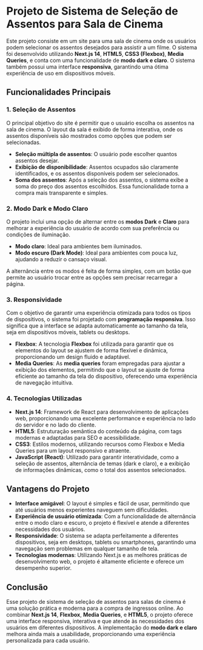 # Projeto de Sistema de Seleção de Assentos para Sala de Cinema

Este projeto consiste em um site para uma sala de cinema onde os usuários podem selecionar os assentos desejados para assistir a um filme. O sistema foi desenvolvido utilizando **Next.js 14**, **HTML5**, **CSS3 (Flexbox)**, **Media Queries**, e conta com uma funcionalidade de **modo dark e claro**. O sistema também possui uma interface **responsiva**, garantindo uma ótima experiência de uso em dispositivos móveis.

## Funcionalidades Principais

### 1. **Seleção de Assentos**

O principal objetivo do site é permitir que o usuário escolha os assentos na sala de cinema. O layout da sala é exibido de forma interativa, onde os assentos disponíveis são mostrados como opções que podem ser selecionadas.

- **Seleção múltipla de assentos**: O usuário pode escolher quantos assentos desejar.
- **Exibição de disponibilidade**: Assentos ocupados são claramente identificados, e os assentos disponíveis podem ser selecionados.
- **Soma dos assentos**: Após a seleção dos assentos, o sistema exibe a soma do preço dos assentos escolhidos. Essa funcionalidade torna a compra mais transparente e simples.

### 2. **Modo Dark e Modo Claro**

O projeto inclui uma opção de alternar entre os **modos Dark** e **Claro** para melhorar a experiência do usuário de acordo com sua preferência ou condições de iluminação.

- **Modo claro**: Ideal para ambientes bem iluminados.
- **Modo escuro (Dark Mode)**: Ideal para ambientes com pouca luz, ajudando a reduzir o cansaço visual.

A alternância entre os modos é feita de forma simples, com um botão que permite ao usuário trocar entre as opções sem precisar recarregar a página.

### 3. **Responsividade**

Com o objetivo de garantir uma experiência otimizada para todos os tipos de dispositivos, o sistema foi projetado com **programação responsiva**. Isso significa que a interface se adapta automaticamente ao tamanho da tela, seja em dispositivos móveis, tablets ou desktops.

- **Flexbox**: A tecnologia **Flexbox** foi utilizada para garantir que os elementos do layout se ajustem de forma flexível e dinâmica, proporcionando um design fluido e adaptável.
- **Media Queries**: As **media queries** foram empregadas para ajustar a exibição dos elementos, permitindo que o layout se ajuste de forma eficiente ao tamanho da tela do dispositivo, oferecendo uma experiência de navegação intuitiva.

### 4. **Tecnologias Utilizadas**

- **Next.js 14**: Framework de React para desenvolvimento de aplicações web, proporcionando uma excelente performance e experiência no lado do servidor e no lado do cliente.
- **HTML5**: Estruturação semântica do conteúdo da página, com tags modernas e adaptadas para SEO e acessibilidade.
- **CSS3**: Estilos modernos, utilizando recursos como Flexbox e Media Queries para um layout responsivo e atraente.
- **JavaScript (React)**: Utilizado para garantir interatividade, como a seleção de assentos, alternância de temas (dark e claro), e a exibição de informações dinâmicas, como o total dos assentos selecionados.

## Vantagens do Projeto

- **Interface amigável**: O layout é simples e fácil de usar, permitindo que até usuários menos experientes naveguem sem dificuldades.
- **Experiência de usuário otimizada**: Com a funcionalidade de alternância entre o modo claro e escuro, o projeto é flexível e atende a diferentes necessidades dos usuários.
- **Responsividade**: O sistema se adapta perfeitamente a diferentes dispositivos, seja em desktops, tablets ou smartphones, garantindo uma navegação sem problemas em qualquer tamanho de tela.
- **Tecnologias modernas**: Utilizando Next.js e as melhores práticas de desenvolvimento web, o projeto é altamente eficiente e oferece um desempenho superior.

## Conclusão

Esse projeto de sistema de seleção de assentos para salas de cinema é uma solução prática e moderna para a compra de ingressos online. Ao combinar **Next.js 14**, **Flexbox**, **Media Queries**, e **HTML5**, o projeto oferece uma interface responsiva, interativa e que atende às necessidades dos usuários em diferentes dispositivos. A implementação do **modo dark e claro** melhora ainda mais a usabilidade, proporcionando uma experiência personalizada para cada usuário.
